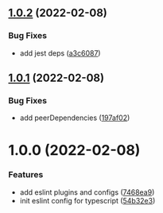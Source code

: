## [1.0.2](https://github.com/releaseband/eslint-config-typescript/compare/v1.0.1...v1.0.2) (2022-02-08)


### Bug Fixes

* add jest deps ([a3c6087](https://github.com/releaseband/eslint-config-typescript/commit/a3c60875b2a9f838fa7509ae9b316b0788859db5))

## [1.0.1](https://github.com/releaseband/eslint-config-typescript/compare/v1.0.0...v1.0.1) (2022-02-08)


### Bug Fixes

* add peerDependencies ([197af02](https://github.com/releaseband/eslint-config-typescript/commit/197af02e4940b71a4c48467fa341f28833140cf7))

# 1.0.0 (2022-02-08)


### Features

* add eslint plugins and configs ([7468ea9](https://github.com/releaseband/eslint-config-typescript/commit/7468ea9b51718a7c11a45f8ec140895fda0ddc9f))
* init eslint config for typescript ([54b32e3](https://github.com/releaseband/eslint-config-typescript/commit/54b32e3306248443632f0dbbda2f8b11dab6c521))
